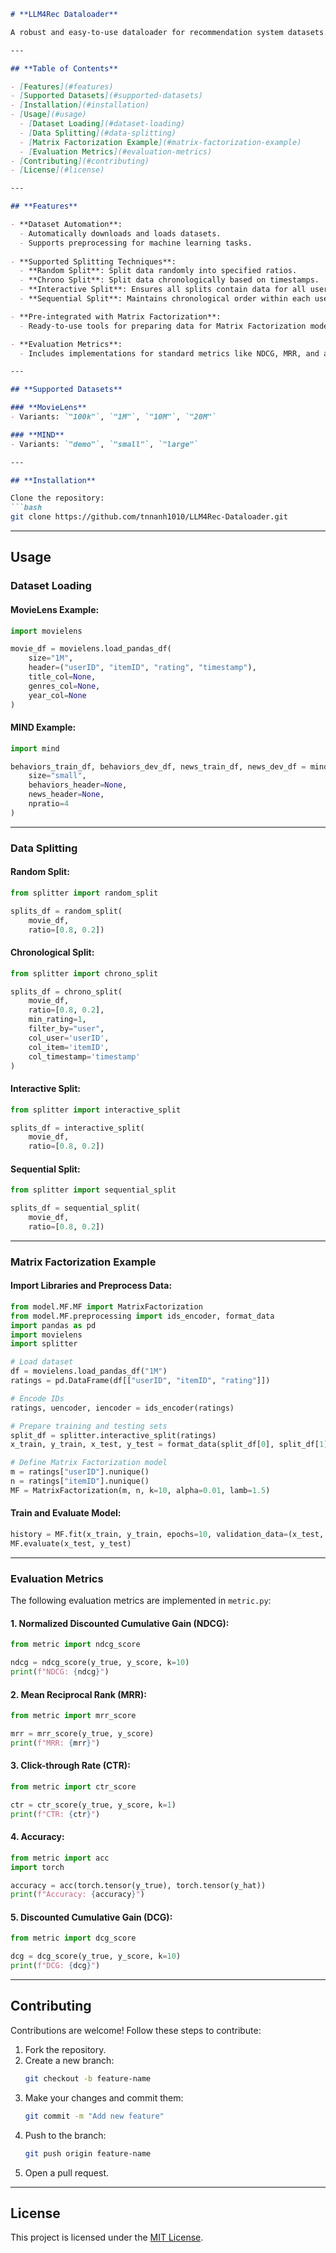 ```markdown
# **LLM4Rec Dataloader**

A robust and easy-to-use dataloader for recommendation system datasets. The `LLM4Rec Dataloader` automates the process of downloading, loading, and preprocessing datasets for machine learning tasks, particularly for matrix factorization and other collaborative filtering techniques (working on).

---

## **Table of Contents**

- [Features](#features)
- [Supported Datasets](#supported-datasets)
- [Installation](#installation)
- [Usage](#usage)
  - [Dataset Loading](#dataset-loading)
  - [Data Splitting](#data-splitting)
  - [Matrix Factorization Example](#matrix-factorization-example)
  - [Evaluation Metrics](#evaluation-metrics)
- [Contributing](#contributing)
- [License](#license)

---

## **Features**

- **Dataset Automation**:
  - Automatically downloads and loads datasets.
  - Supports preprocessing for machine learning tasks.
  
- **Supported Splitting Techniques**:
  - **Random Split**: Split data randomly into specified ratios.
  - **Chrono Split**: Split data chronologically based on timestamps.
  - **Interactive Split**: Ensures all splits contain data for all users using random splitting.
  - **Sequential Split**: Maintains chronological order within each user's split.

- **Pre-integrated with Matrix Factorization**:
  - Ready-to-use tools for preparing data for Matrix Factorization models.

- **Evaluation Metrics**:
  - Includes implementations for standard metrics like NDCG, MRR, and accuracy.

---

## **Supported Datasets**

### **MovieLens**
- Variants: `"100k"`, `"1M"`, `"10M"`, `"20M"`

### **MIND**
- Variants: `"demo"`, `"small"`, `"large"`

---

## **Installation**

Clone the repository:
```bash
git clone https://github.com/tnnanh1010/LLM4Rec-Dataloader.git
```

---

## **Usage**

### **Dataset Loading**

#### MovieLens Example:
```python
import movielens

movie_df = movielens.load_pandas_df(
    size="1M",
    header=("userID", "itemID", "rating", "timestamp"),
    title_col=None,
    genres_col=None,
    year_col=None
)
```

#### MIND Example:
```python
import mind

behaviors_train_df, behaviors_dev_df, news_train_df, news_dev_df = mind.load_pandas_df(
    size="small",
    behaviors_header=None,
    news_header=None,
    npratio=4
)
```

---

### **Data Splitting**

#### Random Split:
```python
from splitter import random_split

splits_df = random_split(
    movie_df, 
    ratio=[0.8, 0.2])
```

#### Chronological Split:
```python
from splitter import chrono_split

splits_df = chrono_split(
    movie_df,
    ratio=[0.8, 0.2],
    min_rating=1,
    filter_by="user",
    col_user='userID',
    col_item='itemID',
    col_timestamp='timestamp'
)
```

#### Interactive Split:
```python
from splitter import interactive_split

splits_df = interactive_split(
    movie_df, 
    ratio=[0.8, 0.2])
```

#### Sequential Split:
```python
from splitter import sequential_split

splits_df = sequential_split(
    movie_df, 
    ratio=[0.8, 0.2])
```

---

### **Matrix Factorization Example**

#### Import Libraries and Preprocess Data:
```python
from model.MF.MF import MatrixFactorization
from model.MF.preprocessing import ids_encoder, format_data
import pandas as pd
import movielens
import splitter

# Load dataset
df = movielens.load_pandas_df("1M")
ratings = pd.DataFrame(df[["userID", "itemID", "rating"]])

# Encode IDs
ratings, uencoder, iencoder = ids_encoder(ratings)

# Prepare training and testing sets
split_df = splitter.interactive_split(ratings)
x_train, y_train, x_test, y_test = format_data(split_df[0], split_df[1], 'movielens')

# Define Matrix Factorization model
m = ratings["userID"].nunique()
n = ratings["itemID"].nunique()
MF = MatrixFactorization(m, n, k=10, alpha=0.01, lamb=1.5)
```

#### Train and Evaluate Model:
```python
history = MF.fit(x_train, y_train, epochs=10, validation_data=(x_test, y_test))
MF.evaluate(x_test, y_test)
```

---

### **Evaluation Metrics**

The following evaluation metrics are implemented in `metric.py`:

#### 1. **Normalized Discounted Cumulative Gain (NDCG)**:
```python
from metric import ndcg_score

ndcg = ndcg_score(y_true, y_score, k=10)
print(f"NDCG: {ndcg}")
```

#### 2. **Mean Reciprocal Rank (MRR)**:
```python
from metric import mrr_score

mrr = mrr_score(y_true, y_score)
print(f"MRR: {mrr}")
```

#### 3. **Click-through Rate (CTR)**:
```python
from metric import ctr_score

ctr = ctr_score(y_true, y_score, k=1)
print(f"CTR: {ctr}")
```

#### 4. **Accuracy**:
```python
from metric import acc
import torch

accuracy = acc(torch.tensor(y_true), torch.tensor(y_hat))
print(f"Accuracy: {accuracy}")
```

#### 5. **Discounted Cumulative Gain (DCG)**:
```python
from metric import dcg_score

dcg = dcg_score(y_true, y_score, k=10)
print(f"DCG: {dcg}")
```

---

## **Contributing**

Contributions are welcome! Follow these steps to contribute:

1. Fork the repository.
2. Create a new branch:
    ```bash
    git checkout -b feature-name
    ```
3. Make your changes and commit them:
    ```bash
    git commit -m "Add new feature"
    ```
4. Push to the branch:
    ```bash
    git push origin feature-name
    ```
5. Open a pull request.

---

## **License**

This project is licensed under the [MIT License](LICENSE).
```